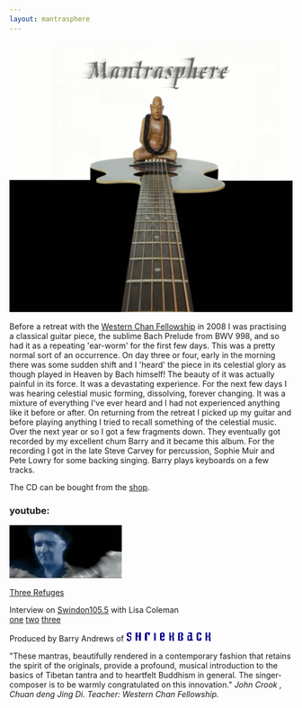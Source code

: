 ```yaml
---
layout: mantrasphere
---
```


![Mantrasphere album cover](/assets/images/mantrasphere/gallery/promo/albumCover.gif)  

Before a retreat with the [Western Chan Fellowship](http://westernchanfellowship.org) in 2008 I was practising a classical guitar piece, the sublime Bach Prelude from BWV 998, and so had it as a repeating 'ear-worm' for the first few days. This was a pretty normal sort of an occurrence. On day three or four, early in the morning there was some sudden shift and I 'heard' the piece in its celestial glory as though played in Heaven by Bach himself! The beauty of it was actually painful in its force. It was a devastating experience. For the next few days I was hearing celestial music forming, dissolving, forever changing. It was a mixture of everything I've ever heard and I had not experienced anything like it before or after. On returning from the retreat I picked up my guitar and before playing anything I tried to recall something of the celestial music. Over the next year or so I got a few fragments down. They eventually got recorded by my excellent chum Barry and it became this album. For the recording I got in the late Steve Carvey for percussion, Sophie Muir and Pete Lowry for some backing singing. Barry plays keyboards on a few tracks.


The CD can be bought from the [shop](/shop/).

### youtube:
<a title="Padmasambhava video" href="http://www.youtube.com/watch?v=CfmXj1XuYxQ" target="_blank"> 
    <img src="/assets/images/mantrasphere/gallery/promo/padmasambhava-video.jpg" alt="video" width="200" height="94" />
</a>

<a title="The Three Refuges" href="http://youtu.be/LKj1byuQp3c">Three Refuges</a>

Interview on [Swindon105.5](http://www.swindon1055.com/) with Lisa Coleman  
[one](/assets/mp3/art2art-20110121-1.mp3)
[two](/assets/mp3/art2art-20110121-2.mp3)
[three](/assets/mp3/art2art-20110121-3.mp3)

Produced by Barry Andrews of <a href="http://shriekback.com"><img style="border: none;" src="/assets/images/mantrasphere/title2.gif" alt="shriekback" width="150" /></a>

"These mantras, beautifully rendered in a contemporary fashion that retains the spirit of the originals, provide  a profound, musical introduction to the basics of Tibetan tantra and to heartfelt Buddhism in general. The singer-composer is to be warmly congratulated on this innovation."
<em>John Crook , Chuan deng Jing Di. Teacher: Western Chan Fellowship.</em>

